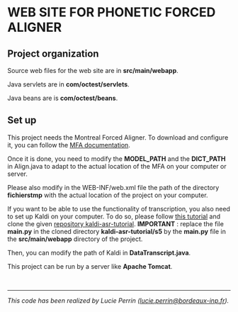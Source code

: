 # WEB SITE FOR PHONETIC FORCED ALIGNER


## Project organization

Source web files for the web site are in **src/main/webapp**.

Java servlets are in **com/octest/servlets**.

Java beans are is **com/octest/beans**.



## Set up 

This project needs the Montreal Forced Aligner. To download and configure it, you can follow the [MFA documentation](https://montreal-forced-aligner.readthedocs.io/en/latest/getting_started.html).

Once it is done, you need to modify the **MODEL_PATH** and the **DICT_PATH** in Align.java to adapt to the actual location of the MFA on your computer or server.

Please also modify in the WEB-INF/web.xml file the path of the directory **fichierstmp** with the actual location of the project on your computer.

If you want to be able to use the functionality of transcription, you also need to set up Kaldi on your computer. To do so, please follow [this tutorial](https://www.assemblyai.com/blog/kaldi-speech-recognition-for-beginners-a-simple-tutorial/) and clone the given [repository kaldi-asr-tutorial](https://github.com/AssemblyAI/kaldi-asr-tutorial).
**IMPORTANT** : replace the file **main.py** in the cloned directory **kaldi-asr-tutorial/s5** by the **main.py** file in the **src/main/webapp** directory of the project.

Then, you can modify the path of Kaldi in **DataTranscript.java**.

This project can be run by a server like **Apache Tomcat**.  


<br>
 
******************************************************************************
 
 *This code has been realized by Lucie Perrin (lucie.perrin@bordeaux-inp.fr).*
